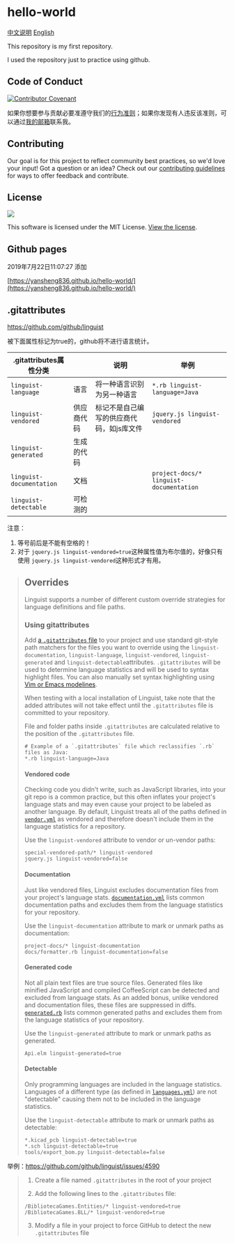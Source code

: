hello-world
======

[中文说明](https://github.com/yansheng836/hello-world/blob/master/README.md)  [English](https://github.com/yansheng836/hello-world/blob/master/README-en.md)

This repository is my first repository.

I used the repository just to practice using github.



## Code of Conduct

[![Contributor Covenant](https://img.shields.io/badge/Contributor%20Covenant-v1.4%20adopted-ff69b4.svg)](code-of-conduct.md)

如果你想要参与贡献必要准遵守我们的[行为准则](code-of-conduct.md)；如果你发现有人违反该准则，可以通过[我的邮箱](yansheng0063@163.com)联系我。



## Contributing

Our goal is for this project to reflect community best practices, so we'd love your input! Got a question or an idea? Check out our [contributing guidelines](CONTRIBUTING.md) for ways to offer feedback and contribute.




## License

<div style="text-align:left"><img src="https://img.shields.io/github/license/yansheng836/hello-world.svg"/></div>

This software is licensed under the MIT License. [View the license](https://github.com/yansheng836/hello-world/blob/master/LICENSE).





## Github pages

2019年7月22日11:07:27 添加 

[https://yansheng836.github.io/hello-world/](https://yansheng836.github.io/hello-world/)



## .gitattributes

<https://github.com/github/linguist>



被下面属性标记为true的，github将不进行语言统计。

| .gitattributes属性分类   |            | 说明                                     | 举例                                    |
| ------------------------ | ---------- | ---------------------------------------- | --------------------------------------- |
| `linguist-language`      | 语言       | 将一种语言识别为另一种语言               | `*.rb linguist-language=Java`           |
| `linguist-vendored`      | 供应商代码 | 标记不是自己编写的供应商代码，如js库文件 | `jquery.js linguist-vendored`           |
| `linguist-generated`     | 生成的代码 |                                          |                                         |
| `linguist-documentation` | 文档       |                                          | `project-docs/* linguist-documentation` |
| `linguist-detectable`    | 可检测的   |                                          |                                         |

注意：

1. 等号前后是不能有空格的！
2. 对于  `jquery.js linguist-vendored=true`这种属性值为布尔值的，好像只有使用 `jquery.js linguist-vendored`这种形式才有用。



>## Overrides
>
>Linguist supports a number of different custom override strategies for language definitions and file paths.
>
>### Using gitattributes
>
>Add [a `.gitattributes` file](https://git-scm.com/docs/gitattributes) to your project and use standard git-style path matchers for the files you want to override using the `linguist-documentation`, `linguist-language`, `linguist-vendored`, `linguist-generated` and `linguist-detectable`attributes. `.gitattributes` will be used to determine language statistics and will be used to syntax highlight files. You can also manually set syntax highlighting using [Vim or Emacs modelines](https://github.com/github/linguist#using-emacs-or-vim-modelines).
>
>When testing with a local installation of Linguist, take note that the added attributes will not take effect until the `.gitattributes` file is committed to your repository.
>
>File and folder paths inside `.gitattributes` are calculated relative to the position of the `.gitattributes` file.
>
>```
># Example of a `.gitattributes` file which reclassifies `.rb` files as Java:
>*.rb linguist-language=Java
>```
>
>#### Vendored code
>
>Checking code you didn't write, such as JavaScript libraries, into your git repo is a common practice, but this often inflates your project's language stats and may even cause your project to be labeled as another language. By default, Linguist treats all of the paths defined in [`vendor.yml`](https://github.com/github/linguist/blob/master/lib/linguist/vendor.yml) as vendored and therefore doesn't include them in the language statistics for a repository.
>
>Use the `linguist-vendored` attribute to vendor or un-vendor paths:
>
>```
>special-vendored-path/* linguist-vendored
>jquery.js linguist-vendored=false
>```
>
>#### Documentation
>
>Just like vendored files, Linguist excludes documentation files from your project's language stats. [`documentation.yml`](https://github.com/github/linguist/blob/master/lib/linguist/documentation.yml) lists common documentation paths and excludes them from the language statistics for your repository.
>
>Use the `linguist-documentation` attribute to mark or unmark paths as documentation:
>
>```
>project-docs/* linguist-documentation
>docs/formatter.rb linguist-documentation=false
>```
>
>#### Generated code
>
>Not all plain text files are true source files. Generated files like minified JavaScript and compiled CoffeeScript can be detected and excluded from language stats. As an added bonus, unlike vendored and documentation files, these files are suppressed in diffs. [`generated.rb`](https://github.com/github/linguist/blob/master/lib/linguist/generated.rb) lists common generated paths and excludes them from the language statistics of your repository.
>
>Use the `linguist-generated` attribute to mark or unmark paths as generated.
>
>```
>Api.elm linguist-generated=true
>```
>
>#### Detectable
>
>Only programming languages are included in the language statistics. Languages of a different type (as defined in [`languages.yml`](https://github.com/github/linguist/blob/master/lib/linguist/languages.yml)) are not "detectable" causing them not to be included in the language statistics.
>
>Use the `linguist-detectable` attribute to mark or unmark paths as detectable:
>
>```
>*.kicad_pcb linguist-detectable=true
>*.sch linguist-detectable=true
>tools/export_bom.py linguist-detectable=false
>```



举例：<https://github.com/github/linguist/issues/4590>

>1. Create a file named `.gitattributes` in the root of your project
>
>2. Add the following lines to the `.gitattributes` file:
>
>   ```
>   /BibliotecaGames.Entities/* linguist-vendored=true
>   /BibliotecaGames.BLL/* linguist-vendored=true
>   ```
>
>3. Modify a file in your project to force GitHub to detect the new `.gitattributes` file